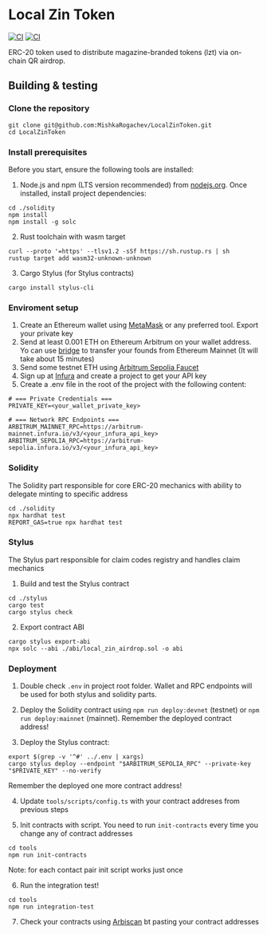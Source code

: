 # Local Zin Token

[![CI](https://github.com/MishkaRogachev/LocalZinToken/actions/workflows/solidity.yml/badge.svg)](https://github.com/MishkaRogachev/LocalZinToken/actions)
[![CI](https://github.com/MishkaRogachev/LocalZinToken/actions/workflows/stylus.yml/badge.svg)](https://github.com/MishkaRogachev/LocalZinToken/actions)

ERC-20 token used to distribute magazine-branded tokens (lzt) via on-chain QR airdrop.

## Building & testing

### Clone the repository

```shell
git clone git@github.com:MishkaRogachev/LocalZinToken.git
cd LocalZinToken
```

### Install prerequisites

Before you start, ensure the following tools are installed:

1. Node.js and npm (LTS version recommended) from [nodejs.org](https://nodejs.org/en/download).
Once installed, install project dependencies:

```shell
cd ./solidity
npm install
npm install -g solc
```

2. Rust toolchain with wasm target
```shell
curl --proto '=https' --tlsv1.2 -sSf https://sh.rustup.rs | sh
rustup target add wasm32-unknown-unknown
```

3. Cargo Stylus (for Stylus contracts)
```shell
cargo install stylus-cli
```

### Enviroment setup

1. Create an Ethereum wallet using [MetaMask](https://metamask.io/) or any preferred tool. Export your private key
2. Send at least 0.001 ETH on Ethereum Arbitrum on your wallet address. Yo can use [bridge](https://bridge.arbitrum.io/) to transfer your founds from Ethereum Mainnet (It will take about 15 minutes)
3. Send some testnet ETH using [Arbitrum Sepolia Faucet](https://www.alchemy.com/faucets/arbitrum-sepolia)
2. Sign up at [Infura](https://developer.metamask.io/) and create a project to get your API key
3. Create a .env file in the root of the project with the following content:

```
# === Private Credentials ===
PRIVATE_KEY=<your_wallet_private_key>

# === Network RPC Endpoints ===
ARBITRUM_MAINNET_RPC=https://arbitrum-mainnet.infura.io/v3/<your_infura_api_key>
ARBITRUM_SEPOLIA_RPC=https://arbitrum-sepolia.infura.io/v3/<your_infura_api_key>
```

### Solidity

The Solidity part responsible for core ERC-20 mechanics with ability to delegate minting to specific address

```shell
cd ./solidity
npx hardhat test
REPORT_GAS=true npx hardhat test
```

### Stylus

The Stylus part responsible for claim codes registry and handles claim mechanics

1. Build and test the Stylus contract
```shell
cd ./stylus
cargo test
cargo stylus check
```

2. Export contract ABI
```shell
cargo stylus export-abi
npx solc --abi ./abi/local_zin_airdrop.sol -o abi
```

### Deployment

1. Double check `.env` in project root folder. Wallet and RPC endpoints will be used for both stylus and solidity parts.

2. Deploy the Solidity contract using `npm run deploy:devnet` (testnet) or `npm run deploy:mainnet` (mainnet). 
Remember the deployed contract address!


3. Deploy the Stylus contract:
```shell
export $(grep -v '^#' ../.env | xargs)
cargo stylus deploy --endpoint "$ARBITRUM_SEPOLIA_RPC" --private-key "$PRIVATE_KEY" --no-verify
```
Remember the deployed one more contract address!

4. Update `tools/scripts/config.ts` with your contract addreses from previous steps

5. Init contracts with script. You need to run `init-contracts` every time you change any of contract addresses
```
cd tools
npm run init-contracts
```
Note: for each contact pair init script works just once

6. Run the integration test!

```
cd tools
npm run integration-test
```
7. Check your contracts using [Arbiscan](https://arbiscan.io/) bt pasting your contract addresses
